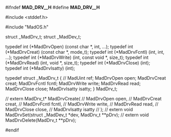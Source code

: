 #ifndef __MAD_DRV__H__
#define __MAD_DRV__H__

#include <stddef.h>

#include "MadOS.h"

struct _MadDrv_t;
struct _MadDev_t;

typedef int (*MadDrvOpen)   (const char *, int, ...);
typedef int (*MadDrvCreat)  (const char *, mode_t);
typedef int (*MadDrvFcntl)  (int, int, ...);
typedef int (*MadDrvWrite)  (int, const void *, size_t);
typedef int (*MadDrvRead)   (int, void *, size_t);
typedef int (*MadDrvClose)  (int);
typedef int (*MadDrvIsatty) (int);

typedef struct _MadDrv_t {
    // MadUint      ref;
    MadDrvOpen   open;
    MadDrvCreat  creat;
    MadDrvFcntl  fcntl;
    MadDrvWrite  write;
    MadDrvRead   read;
    MadDrvClose  close;
    MadDrvIsatty isatty;
} MadDrv_t;

// extern MadDrv_t* MadDrvCreate(
//     MadDrvOpen   open,
//     MadDrvCreat  creat,
//     MadDrvFcntl  fcntl,
//     MadDrvWrite  write,
//     MadDrvRead   read,
//     MadDrvClose  close,
//     MadDrvIsatty isatty
// );
// extern void MadDrvSet(struct _MadDev_t *dev, MadDrv_t **pDrv);
// extern void MadDrvDelete(MadDrv_t **pDrv);

#endif
